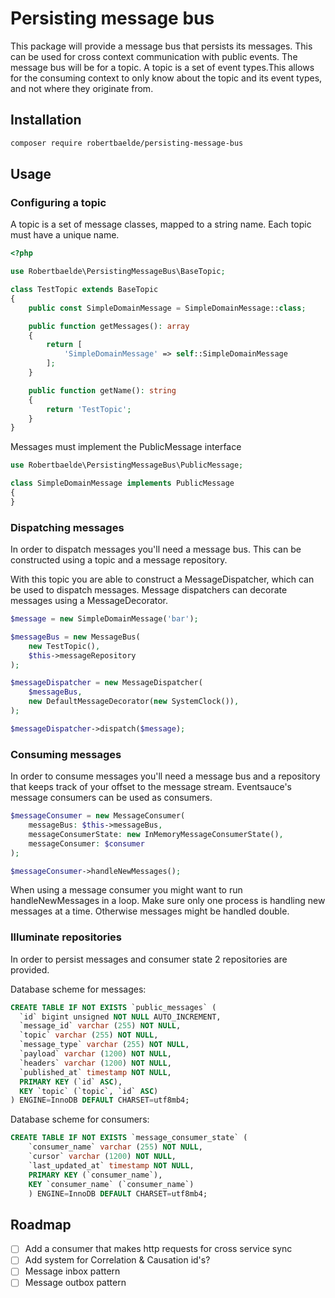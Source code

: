 # Persisting message bus

This package will provide a message bus that persists its messages. This can be used for cross context communication with public events.
The message bus will be for a topic. A topic is a set of event types.This allows for the consuming context to only know about the topic and its event types, and not where they originate from.

## Installation

```bash
composer require robertbaelde/persisting-message-bus
```
## Usage

### Configuring a topic

A topic is a set of message classes, mapped to a string name. Each topic must have a unique name.

```php
<?php

use Robertbaelde\PersistingMessageBus\BaseTopic;

class TestTopic extends BaseTopic
{
    public const SimpleDomainMessage = SimpleDomainMessage::class;

    public function getMessages(): array
    {
        return [
            'SimpleDomainMessage' => self::SimpleDomainMessage
        ];
    }

    public function getName(): string
    {
        return 'TestTopic';
    }
}
```

Messages must implement the PublicMessage interface

```php
use Robertbaelde\PersistingMessageBus\PublicMessage;

class SimpleDomainMessage implements PublicMessage
{
}
```

### Dispatching messages
In order to dispatch messages you'll need a message bus.
This can be constructed using a topic and a message repository.

With this topic you are able to construct a MessageDispatcher, which can be used to dispatch messages.
Message dispatchers can decorate messages using a MessageDecorator. 

```php
$message = new SimpleDomainMessage('bar');

$messageBus = new MessageBus(
    new TestTopic(),
    $this->messageRepository
);

$messageDispatcher = new MessageDispatcher(
    $messageBus,
    new DefaultMessageDecorator(new SystemClock()),
);

$messageDispatcher->dispatch($message);
```

### Consuming messages
In order to consume messages you'll need a message bus and a repository that keeps track of your offset to the message stream. 
Eventsauce's message consumers can be used as consumers.

```php
$messageConsumer = new MessageConsumer(
    messageBus: $this->messageBus,
    messageConsumerState: new InMemoryMessageConsumerState(),
    messageConsumer: $consumer
);

$messageConsumer->handleNewMessages();
```

When using a message consumer you might want to run handleNewMessages in a loop. Make sure only one process is handling new messages at a time. Otherwise messages might be handled double.

### Illuminate repositories

In order to persist messages and consumer state 2 repositories are provided.

Database scheme for messages: 
```sql
CREATE TABLE IF NOT EXISTS `public_messages` (
  `id` bigint unsigned NOT NULL AUTO_INCREMENT,
  `message_id` varchar (255) NOT NULL,
  `topic` varchar (255) NOT NULL,
  `message_type` varchar (255) NOT NULL,
  `payload` varchar (1200) NOT NULL,
  `headers` varchar (1200) NOT NULL,
  `published_at` timestamp NOT NULL,
  PRIMARY KEY (`id` ASC),
  KEY `topic` (`topic`, `id` ASC)
) ENGINE=InnoDB DEFAULT CHARSET=utf8mb4;
```

Database scheme for consumers:
```sql
CREATE TABLE IF NOT EXISTS `message_consumer_state` (
    `consumer_name` varchar (255) NOT NULL,
    `cursor` varchar (1200) NOT NULL,
    `last_updated_at` timestamp NOT NULL,
    PRIMARY KEY (`consumer_name`),
    KEY `consumer_name` (`consumer_name`)
    ) ENGINE=InnoDB DEFAULT CHARSET=utf8mb4;
```

## Roadmap

* [ ] Add a consumer that makes http requests for cross service sync
* [ ] Add system for Correlation & Causation id's?
* [ ] Message inbox pattern
* [ ] Message outbox pattern
